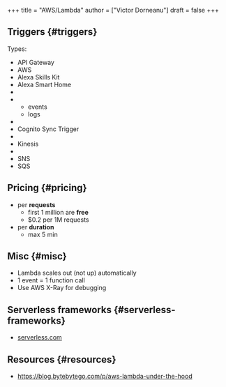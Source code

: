+++
title = "AWS/Lambda"
author = ["Victor Dorneanu"]
draft = false
+++

## Triggers {#triggers}

Types:

-   API Gateway
-   AWS
-   Alexa Skills Kit
-   Alexa Smart Home
-
-   -   events
    -   logs
-
-   Cognito Sync Trigger
-
-   Kinesis
-
-   SNS
-   SQS


## Pricing {#pricing}

-   per **requests**
    -   first 1 million are **free**
    -   $0.2 per 1M requests
-   per **duration**
    -   max 5 min


## Misc {#misc}

-   Lambda scales out (not up) automatically
-   1 event = 1 function call
-   Use AWS X-Ray for debugging


## Serverless frameworks {#serverless-frameworks}

-   [serverless.com](https://github.com/serverless/examples)


## Resources {#resources}

-   <https://blog.bytebytego.com/p/aws-lambda-under-the-hood>

